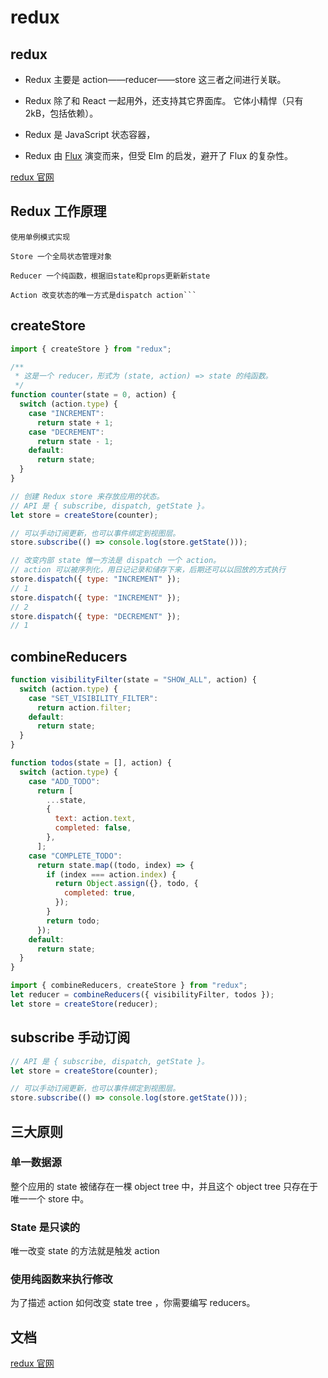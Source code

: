 # redux

## redux

- Redux 主要是 action——reducer——store 这三者之间进行关联。

- Redux 除了和 React 一起用外，还支持其它界面库。 它体小精悍（只有 2kB，包括依赖）。

- Redux 是 JavaScript 状态容器，

- Redux 由 [Flux](http://facebook.github.io/flux/) 演变而来，但受 Elm 的启发，避开了 Flux 的复杂性。

[redux 官网](https://www.redux.org.cn/)

## Redux 工作原理

````
使用单例模式实现

Store 一个全局状态管理对象

Reducer 一个纯函数，根据旧state和props更新新state

Action 改变状态的唯一方式是dispatch action```
````

## createStore

```js
import { createStore } from "redux";

/**
 * 这是一个 reducer，形式为 (state, action) => state 的纯函数。
 */
function counter(state = 0, action) {
  switch (action.type) {
    case "INCREMENT":
      return state + 1;
    case "DECREMENT":
      return state - 1;
    default:
      return state;
  }
}

// 创建 Redux store 来存放应用的状态。
// API 是 { subscribe, dispatch, getState }。
let store = createStore(counter);

// 可以手动订阅更新，也可以事件绑定到视图层。
store.subscribe(() => console.log(store.getState()));

// 改变内部 state 惟一方法是 dispatch 一个 action。
// action 可以被序列化，用日记记录和储存下来，后期还可以以回放的方式执行
store.dispatch({ type: "INCREMENT" });
// 1
store.dispatch({ type: "INCREMENT" });
// 2
store.dispatch({ type: "DECREMENT" });
// 1
```

## combineReducers

```js
function visibilityFilter(state = "SHOW_ALL", action) {
  switch (action.type) {
    case "SET_VISIBILITY_FILTER":
      return action.filter;
    default:
      return state;
  }
}

function todos(state = [], action) {
  switch (action.type) {
    case "ADD_TODO":
      return [
        ...state,
        {
          text: action.text,
          completed: false,
        },
      ];
    case "COMPLETE_TODO":
      return state.map((todo, index) => {
        if (index === action.index) {
          return Object.assign({}, todo, {
            completed: true,
          });
        }
        return todo;
      });
    default:
      return state;
  }
}

import { combineReducers, createStore } from "redux";
let reducer = combineReducers({ visibilityFilter, todos });
let store = createStore(reducer);
```

## subscribe 手动订阅

```js
// API 是 { subscribe, dispatch, getState }。
let store = createStore(counter);

// 可以手动订阅更新，也可以事件绑定到视图层。
store.subscribe(() => console.log(store.getState()));
```

## 三大原则

### 单一数据源

整个应用的 state 被储存在一棵 object tree 中，并且这个 object tree 只存在于唯一一个 store 中。

### State 是只读的

唯一改变 state 的方法就是触发 action

### 使用纯函数来执行修改

为了描述 action 如何改变 state tree ，你需要编写 reducers。

## 文档

[redux 官网](https://www.redux.org.cn/)
